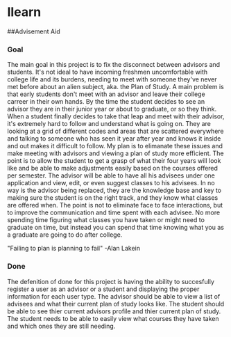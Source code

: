 # Ilearn
##Advisement Aid

### Goal
  The main goal in this project is to fix the disconnect between advisors and students. It's not ideal to have incoming freshmen uncomfortable with college life and its burdens, needing to meet with someone they've never met before about an alien subject, aka. the Plan of Study. A main problem is that early students don't meet with an advisor and leave their college carreer in their own hands. By the time the student decides to see an advisor they are in their junior year or about to graduate, or so they think. When a student finally decides to take that leap and meet with their advisor, it's extremely hard to follow and understand what is going on. They are looking at a grid of different codes and areas that are scattered everywhere and talking to someone who has seen it year after year and knows it inside and out makes it difficult to follow. My plan is to elimanate these issues and make meeting with advisors and viewing a plan of study more efficient. The point is to allow the student to get a grasp of what their four years will look like and be able to make adjustments easily based on the courses offered per semester. The advisor will be able to have all his advisees under one application and view, edit, or even suggest classes to his advisees. In no way is the advisor being replaced, they are the knowledge base and key to making sure the student is on the right track, and they know what classes are offered when. The point is not to eliminate face to face interactions, but to improve the communication and time spent with each advisee. No more spending time figuring what classes you have taken or might need to graduate on time, but instead you can spend that time knowing what you as a graduate are going to do after college. 
  
  "Failing to plan is planning to fail"
                          -Alan Lakein

### Done
  The defenition of done for this project is having the ability to succesfully register a user as an advisor or a student and displaying the proper information for each user type. The advisor should be able to view a list of advisees and what their current plan of study looks like. The student should be able to see thier current advisors profile and thier current plan of study. The student needs to be able to easily view what courses they have taken and which ones they are still needing. 
